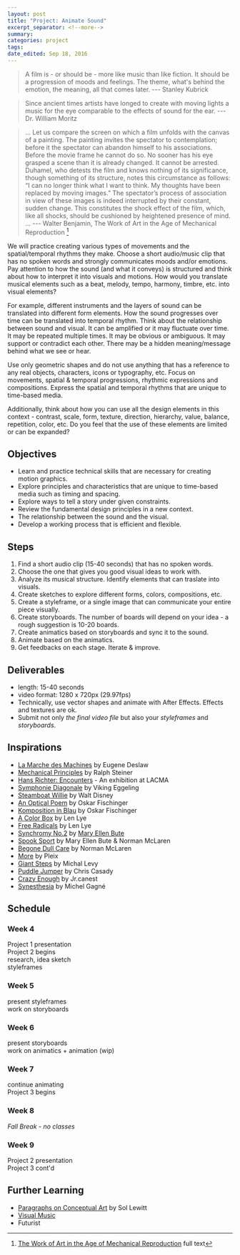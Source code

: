 ```yaml
---
layout: post	
title: "Project: Animate Sound"
excerpt_separator: <!--more-->
summary: 
categories: project
tags:
date_edited: Sep 18, 2016
---
```



> A film is - or should be - more like music than like fiction. It should be a progression of moods and feelings. The theme, what's behind the emotion, the meaning, all that comes later.
>--- Stanley Kubrick

> Since ancient times artists have longed to create with moving lights a music for the eye comparable to the effects of sound for the ear.
>--- Dr. William Moritz

> ... Let us compare the screen on which a film unfolds with the canvas of a painting. The painting invites the spectator to contemplation; before it the spectator can abandon himself to his associations. Before the movie frame he cannot do so. No sooner has his eye grasped a scene than it is already changed. It cannot be arrested. Duhamel, who detests the film and knows nothing of its significance, though something of its structure, notes this circumstance as follows: “I can no longer think what I want to think. My thoughts have been replaced by moving images.” The spectator’s process of association in view of these images is indeed interrupted by their constant, sudden change. This constitutes the shock effect of the film, which, like all shocks, should be cushioned by heightened presence of mind. ...
>--- Walter Benjamin, The Work of Art in the Age of Mechanical Reproduction [^benjamin]


We will practice creating various types of movements and the spatial/temporal rhythms they make. Choose a short audio/music clip that has no spoken words and strongly communicates moods and/or emotions. Pay attention to how the sound (and what it conveys) is structured and think about how to interpret it into visuals and motions. How would you translate musical elements such as a beat, melody, tempo, harmony, timbre, etc. into visual elements?

For example, different instruments and the layers of sound can be translated into different form elements. How the sound progresses over time can be translated into temporal rhythm. Think about the relationship between sound and visual. It can be amplified or it may fluctuate over time. It may be repeated multiple times. It may be obvious or ambiguous. It may support or contradict each other. There may be a hidden meaning/message behind what we see or hear. 

Use only geometric shapes and do not use anything that has a reference to any real objects, characters, icons or typography, etc. Focus on movements, spatial & temporal progressions, rhythmic expressions and compositions. Express the spatial and temporal rhythms that are unique to time-based media.

Additionally, think about how you can use all the design elements in this context - contrast, scale, form, texture, direction, hierarchy, value, balance, repetition, color, etc. Do you feel that the use of these elements are limited or can be expanded?




## Objectives
- Learn and practice technical skills that are necessary for creating motion graphics.
- Explore principles and characteristics that are unique to time-based media such as timing and spacing.
- Explore ways to tell a story under given constraints.
- Review the fundamental design principles in a new context.
- The relationship between the sound and the visual.
- Develop a working process that is efficient and flexible.




## Steps
1. Find a short audio clip (15-40 seconds) that has no spoken words. 
2. Choose the one that gives you good visual ideas to work with.
3. Analyze its musical structure. Identify elements that can traslate into visuals.
4. Create sketches to explore different forms, colors, compositions, etc.
5. Create a styleframe, or a single image that can communicate your entire piece visually.
6. Create storyboards. The number of boards will depend on your idea - a rough suggestion is 10-20 boards.
7. Create animatics based on storyboards and sync it to the sound.
8. Animate based on the animatics.
9. Get feedbacks on each stage. Iterate & improve.




## Deliverables
- length: 15-40 seconds
- video format: 1280 x 720px (29.97fps)
- Technically, use vector shapes and animate with After Effects. Effects and textures are ok.
- Submit not only *the final video file* but also your *styleframes* and *storyboards*.




## Inspirations
- [La Marche des Machines](https://www.youtube.com/watch?v=BTyfqgnfn0A) by Eugene Deslaw
- [Mechanical Principles](https://www.youtube.com/watch?v=dqohSjJrQWs) by Ralph Steiner
- [Hans Richter: Encounters](http://www.lacma.org/art/exhibition/hans-richter-encounters) - An exhibition at LACMA
- [Symphonie Diagonale](https://vimeo.com/42401347) by Viking Eggeling
- [Steamboat Willie](https://www.youtube.com/watch?v=BBgghnQF6E4) by Walt Disney
- [An Optical Poem](https://www.youtube.com/watch?v=they7m6YePo) by Oskar Fischinger
- [Komposition in Blau](http://vplay.ro/watch/ge4x2b1y/) by Oskar Fischinger
- [A Color Box](https://archive.org/details/A_Colour_Box) by Len Lye
- [Free Radicals](https://www.youtube.com/watch?v=kwMubpbfib0) by Len Lye 
- [Synchromy No.2](https://www.youtube.com/watch?v=3kV6MmwO86A) by [Mary Ellen Bute](http://www.lightindustry.org/bute)
- [Spook Sport](https://www.youtube.com/watch?v=ZnLJqJBVCT4) by Mary Ellen Bute & Norman McLaren
- [Begone Dull Care](https://www.youtube.com/watch?v=svD0CWVjYRY) by Norman McLaren
- [More](http://pleix.net/More) by Pleix
- [Giant Steps](https://www.youtube.com/watch?v=lpLs6zez7MI) by Michal Levy
- [Puddle Jumper](https://vimeo.com/13004193) by Chris Casady
- [Crazy Enough](https://vimeo.com/5239398) by Jr.canest
- [Synesthesia](https://www.youtube.com/watch?v=sao3NAapOAI) by Michel Gagné




## Schedule

### Week 4
Project 1 presentation  
Project 2 begins  
research, idea sketch  
styleframes    

### Week 5
present styleframes  
work on storyboards  

### Week 6
present storyboards  
work on animatics + animation (wip)  

### Week 7
continue animating  
Project 3 begins  

### Week 8
*Fall Break - no classes*

### Week 9
Project 2 presentation  
Project 3 cont'd



## Further Learning
- [Paragraphs on Conceptual Art](http://emerald.tufts.edu/programs/mma/fah188/sol_lewitt/paragraphs%20on%20conceptual%20art.htm) by Sol Lewitt
- [Visual Music](https://en.wikipedia.org/wiki/Visual_music)
- Futurist



<!-- footnotes -->
[^benjamin]: [The Work of Art in the Age of Mechanical Reproduction](https://www.marxists.org/reference/subject/philosophy/works/ge/benjamin.htm) full text
